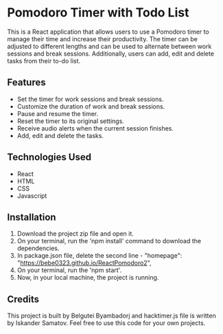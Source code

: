 # Pomodoro Timer with Todo List

This is a React application that allows users to use a Pomodoro timer to manage their time and increase their productivity. The timer can be adjusted to different lengths and can be used to alternate between work sessions and break sessions. Additionally, users can add, edit and delete tasks from their to-do list.

## Features
- Set the timer for work sessions and break sessions.
- Customize the duration of work and break sessions.
- Pause and resume the timer.
- Reset the timer to its original settings.
- Receive audio alerts when the current session finishes.
- Add, edit and delete the tasks.


## Technologies Used
* React
* HTML
* CSS
* Javascript

## Installation
1. Download the project zip file and open it.
2. On your terminal, run the 'npm install' command to download the dependencies.
3. In package.json file, delete the second line - "homepage": "https://bebe0323.github.io/ReactPomodoro2",
4. On your terminal, run the 'npm start'.
5. Now, in your local machine, the project is running.

## Credits
This project is built by Belgutei Byambadorj and hacktimer.js file is written by Iskander Samatov. Feel free to use this code for your own projects.